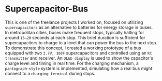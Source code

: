 # Supercapacitor-Bus

This is one of the freelance projects I worked on, focused on utilizing `supercapacitors` as an alternative to batteries for energy storage in buses. In metropolitan cities, buses make frequent stops, typically halting for around `15–20` seconds at each stop. This brief duration is sufficient for supercapacitors to charge to a level that can power the bus to the next stop. To demonstrate this concept, I created a working prototype of a bus equipped with two `2.7V, 100F` supercapacitors and controlled using an `RC transmitter` and receiver. An `OLED display` is used to show the capacitor's charge level and timing in real time. For the charging mechanism, a `pantograph-style` system is implemented, simulating how a real bus might connect to a `charging terminal` during stops.
